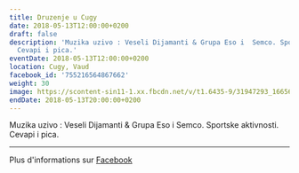 ```yaml
---
title: Druzenje u Cugy
date: 2018-05-13T12:00:00+0200
draft: false
description: 'Muzika uzivo : Veseli Dijamanti & Grupa Eso i  Semco. Sportske aktivnosti.
  Cevapi i pica.'
eventDate: 2018-05-13T12:00:00+0200
location: Cugy, Vaud
facebook_id: '755216564867662'
weight: 30
image: https://scontent-sin11-1.xx.fbcdn.net/v/t1.6435-9/31947293_1665614486867697_1159691004425535488_n.jpg?_nc_cat=104&ccb=1-7&_nc_sid=9e60e4&_nc_ohc=xLprEdTwO4YQ7kNvwE6gFzk&_nc_oc=AdnyISC9IPVDZLVDgwckALBuIvk562UI_PdrEF9J7xYxkgBEIexSTYE7ldwFSBs9Bsg&_nc_zt=23&_nc_ht=scontent-sin11-1.xx&edm=ABTKTjYEAAAA&_nc_gid=mHjS_GuZNKDI82Ng7PyY2A&oh=00_AfFsZuFtnnuKjTD2RLumMZRXUd4ByMXOERpSAstH971Jzg&oe=6831AA9A
endDate: 2018-05-13T20:00:00+0200
---
```


Muzika uzivo : Veseli Dijamanti & Grupa Eso i  Semco. Sportske aktivnosti. Cevapi i pica.

---

Plus d'informations sur [Facebook](https://facebook.com/events/755216564867662)
